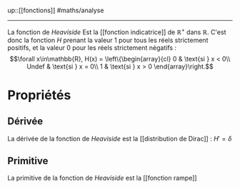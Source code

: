 up::[[fonctions]]
#maths/analyse

----
La fonction de _Heaviside_ Est la [[fonction indicatrice]] de $\mathbb{R}^+$ dans $\mathbb{R}$.
C'est donc la fonction $H$ prenant la valeur $1$ pour tous les réels strictement positifs, et la valeur $0$ pour les réels strictement négatifs :
$$\forall x\in\mathbb{R}, H(x) = \left\{\begin{array}{cl}
0     & \text{si } x < 0\\
Undef & \text{si } x = 0\\
1     & \text{si } x > 0
\end{array}\right.$$


# Propriétés

## Dérivée
La dérivée de la fonction de _Heaviside_ est la [[distribution de Dirac]] : $H' = \delta$

## Primitive
La primitive de la fonction de _Heaviside_ est la [[fonction rampe]]
